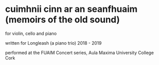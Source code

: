

cuimhnii cinn ar an seanfhuaim (memoirs of the old sound)
===============================================================================

for violin, cello and piano 

written for Longleash (a piano trio) 2018 - 2019

performed at the FUAIM Concert series, Aula Maxima University College Cork
